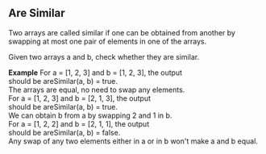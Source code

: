 <h2>Are Similar</h2>
<p>Two arrays are called similar if one can be obtained from another by swapping at most one pair of elements in one of the arrays.</p>
<p>Given two arrays a and b, check whether they are similar.</p>

<strong>Example</strong>
For a = [1, 2, 3] and b = [1, 2, 3], the output <br>
should be areSimilar(a, b) = true. <br>
The arrays are equal, no need to swap any elements.
<br>
For a = [1, 2, 3] and b = [2, 1, 3], the output <br>
should be areSimilar(a, b) = true. <br>
We can obtain b from a by swapping 2 and 1 in b.
<br>
For a = [1, 2, 2] and b = [2, 1, 1], the output <br>
should be areSimilar(a, b) = false. <br>
Any swap of any two elements either in a or in b won't make a and b equal.
